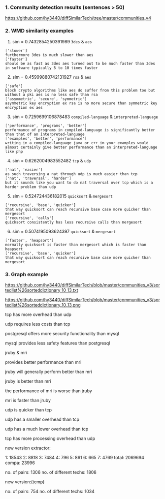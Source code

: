 ### 1. Community detection results (sentences > 50)

https://github.com/hy3440/diffSimilarTech/tree/master/communities_v4

### 2. WMD similarity examples

1. sim = 0.7432854250391989  `3des` & `aes` 

```
['slower']
furthermore 3des is much slower than aes
['faster']
should be as fast as 3des aes turned out to be much faster than 3des in software typically 5 to 10 times faster
```

2. sim = 0.45999880742131927 `rsa` & `aes`

```
['safe']
block crypto algorithms like aes do suffer from this problem too but without a pki aes is no less safe than rsa
['asymmetric', 'secure', 'symmetric']
asymmetric key encryption ex rsa is no more secure than symmetric key encryption ex aes
```

3. sim = 0.7259699106878483 `compiled-language` & `interpreted-language`

```
['performance', 'programs', 'better']
performance of programs in compiled-language is significantly better than that of an interpreted-language
['examples', 'better', 'performance']
writing in a compiled-language java or c++ in your examples would almost certainly give better performance than an interpreted-language like php
```

4. sim = 0.6262004983552482 `tcp` & `udp`

```
['nat', 'easier']
as such traversing a nat through udp is much easier than tcp
['nat', 'traversal', 'harder']
but it sounds like you want to do nat traversal over tcp which is a harder problem than udp
```

5. sim = 0.524724436182015 `quicksort` & `mergesort`

```
['recursive', 'base', 'quicker']
that way quicksort can reach recursive base case more quicker than mergesort
['recursive', 'calls']
quicksort consistently has less recursive calls than mergesort
```

6. sim = 0.5074195093624397 `quicksort` & `mergesort`

```
['faster', 'heapsort']
normally quicksort is faster than mergesort which is faster than heapsort
['recursive', 'base', 'quicker']
that way quicksort can reach recursive base case more quicker than mergesort
```

### 3. Graph example 

https://github.com/hy3440/diffSimilarTech/blob/master/communities_v3/sortedlist%26sorteddictionary_10_13.txt

https://github.com/hy3440/diffSimilarTech/blob/master/communities_v3/sortedlist%26sorteddictionary_10_13.png



tcp has more overhead than udp

udp requires less costs than tcp



postgresql offers more security functionality than mysql

mysql provides less safety features than postgresql



jruby & mri

provides better performance than mri

jruby will generally perform better than mri

jruby is better than mri

the performance of mri is worse than jruby



mri is faster than jruby

udp is quicker than tcp



udp has a smaller overhead than tcp

udp has a much lower overhead than tcp

tcp has more processing overhead than udp



new version extractor:

1: 18543
2: 8818
3: 7484
4: 796
5: 861
6: 665
7: 4769
total: 2069694
compa: 23996



no. of pairs:  1306
no. of different techs:  1808



new version:(temp)

no. of pairs:  754
no. of different techs:  1034